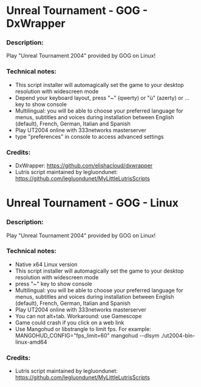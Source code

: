 # Unreal Tournament - GOG - DxWrapper
### Description:
Play "Unreal Tournament 2004" provided by GOG on Linux!
### Technical notes:
- This script installer will automagically set the game to your desktop resolution with widescreen mode
- Depend your keyboard layout, press "~" (qwerty) or "ù" (azerty) or ... key to show console
- Multilingual: you will be able to choose your preferred language for menus, subtitles and voices during installation between English (default), French, German, Italian and Spanish
- Play UT2004 online with 333networks masterserver
- type "preferences" in console to access advanced settings
### Credits:
- DxWrapper: https://github.com/elishacloud/dxwrapper
- Lutris script maintained by legluondunet: https://github.com/legluondunet/MyLittleLutrisScripts

# Unreal Tournament - GOG - Linux
### Description:
Play "Unreal Tournament 2004" provided by GOG on Linux!
### Technical notes:
- Native x64 Linux version
- This script installer will automagically set the game to your desktop resolution with widescreen mode
- press "~" key to show console
- Multilingual: you will be able to choose your preferred language for menus, subtitles and voices during installation between English (default), French, German, Italian and Spanish
- Play UT2004 online with 333networks masterserver
- You can not alt+tab. Workaround: use Gamescope
- Game could crash if you click on a web link
- Use Mangohud or libstrangle to limit fps. For example: 
MANGOHUD_CONFIG="fps_limit=60" mangohud --dlsym ./ut2004-bin-linux-amd64
### Credits:
- Lutris script maintained by legluondunet: https://github.com/legluondunet/MyLittleLutrisScripts
